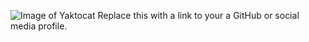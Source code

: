 ![Image of Yaktocat](https://octodex.github.com/images/yaktocat.png)
Replace this with a link to your a GitHub or social media profile.
